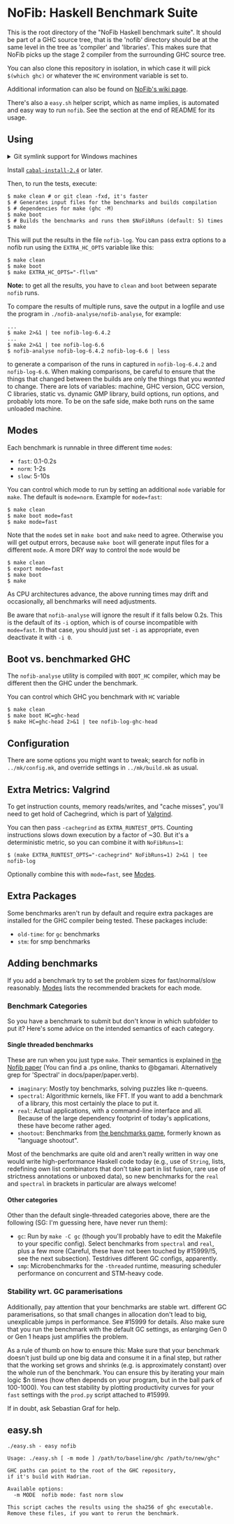 # NoFib: Haskell Benchmark Suite

This is the root directory of the "NoFib Haskell benchmark suite". It
should be part of a GHC source tree, that is the 'nofib' directory
should be at the same level in the tree as 'compiler' and 'libraries'.
This makes sure that NoFib picks up the stage 2 compiler from the
surrounding GHC source tree.

You can also clone this repository in isolation, in which case it will
pick `$(which ghc)` or whatever the `HC` environment variable is set to.

Additional information can also be found on
[NoFib's wiki page](https://ghc.haskell.org/trac/ghc/wiki/Building/RunningNoFib).

There's also a `easy.sh` helper script, which as name implies, is
automated and easy way to run `nofib`.
See the section at the end of README for its usage.

## Using

<details>
  <summary>Git symlink support for Windows machines</summary>

  NoFib uses a few symlinks here and there to share code between benchmarks.
  Git for Windows has symlinks support for some time now, but
  [it may not be enabled by default](https://stackoverflow.com/a/42137273/388010).
  You will notice strange `make boot` failures if it's not enabled for you.

  Make sure you follow the instructions in the link to enable symlink support,
  possibly as simple as through `git config core.symlinks true` or cloning with
  `git clone -c core.symlinks=true <URL>`.
</details>

Install [`cabal-install-2.4`](https://www.haskell.org/cabal/download.html) or later.

Then, to run the tests, execute:

```
$ make clean # or git clean -fxd, it's faster
$ # Generates input files for the benchmarks and builds compilation
$ # dependencies for make (ghc -M)
$ make boot
$ # Builds the benchmarks and runs them $NoFibRuns (default: 5) times
$ make
```

This will put the results in the file `nofib-log`. You can pass extra
options to a nofib run using the `EXTRA_HC_OPTS` variable like this:

```
$ make clean
$ make boot
$ make EXTRA_HC_OPTS="-fllvm"
```

**Note:** to get all the results, you have to `clean` and `boot` between
separate `nofib` runs.

To compare the results of multiple runs, save the output in a logfile
and use the program in `./nofib-analyse/nofib-analyse`, for example:

```
...
$ make 2>&1 | tee nofib-log-6.4.2
...
$ make 2>&1 | tee nofib-log-6.6
$ nofib-analyse nofib-log-6.4.2 nofib-log-6.6 | less
```

to generate a comparison of the runs in captured in `nofib-log-6.4.2`
and `nofib-log-6.6`. When making comparisons, be careful to ensure
that the things that changed between the builds are only the things
that you _wanted_ to change. There are lots of variables: machine,
GHC version, GCC version, C libraries, static vs. dynamic GMP library,
build options, run options, and probably lots more. To be on the safe
side, make both runs on the same unloaded machine.

## Modes

Each benchmark is runnable in three different time `mode`s:

- `fast`: 0.1-0.2s
- `norm`: 1-2s
- `slow`: 5-10s

You can control which mode to run by setting an additional `mode` variable for
`make`. The default is `mode=norm`. Example for `mode=fast`:

```
$ make clean
$ make boot mode=fast
$ make mode=fast
```

Note that the `mode`s set in `make boot` and `make` need to agree. Otherwise you
will get output errors, because `make boot` will generate input files for a
different `mode`. A more DRY way to control the `mode` would be

```
$ make clean
$ export mode=fast
$ make boot
$ make
```

As CPU architectures advance, the above running times may drift and
occasionally, all benchmarks will need adjustments.

Be aware that `nofib-analyse` will ignore the result if it falls below 0.2s.
This is the default of its `-i` option, which is of course incompatible with
`mode=fast`. In that case, you should just set `-i` as appropriate, even
deactivate it with `-i 0`.

## Boot vs. benchmarked GHC

The `nofib-analyse` utility is compiled with `BOOT_HC` compiler,
which may be different then the GHC under the benchmark.

You can control which GHC you benchmark with `HC` variable

```
$ make clean
$ make boot HC=ghc-head
$ make HC=ghc-head 2>&1 | tee nofib-log-ghc-head
```

## Configuration

There are some options you might want to tweak; search for nofib in
`../mk/config.mk`, and override settings in `../mk/build.mk` as usual.

## Extra Metrics: Valgrind

To get instruction counts, memory reads/writes, and "cache misses",
you'll need to get hold of Cachegrind, which is part of
[Valgrind](http://valgrind.org).

You can then pass `-cachegrind` as `EXTRA_RUNTEST_OPTS`. Counting
instructions slows down execution by a factor of ~30. But it's
a deterministic metric, so you can combine it with `NoFibRuns=1`:

```
$ (make EXTRA_RUNTEST_OPTS="-cachegrind" NoFibRuns=1) 2>&1 | tee nofib-log
```

Optionally combine this with `mode=fast`, see [Modes](#modes).

## Extra Packages

Some benchmarks aren't run by default and require extra packages are
installed for the GHC compiler being tested. These packages include:

 * `old-time`: for `gc` benchmarks
 * `stm`: for smp benchmarks

## Adding benchmarks

If you add a benchmark try to set the problem sizes for
fast/normal/slow reasonably. [Modes](#modes) lists the recommended brackets for
each mode.

### Benchmark Categories

So you have a benchmark to submit but don't know in which subfolder to put it? Here's some
advice on the intended semantics of each category.

#### Single threaded benchmarks

These are run when you just type `make`. Their semantics is explained in
[the Nofib paper](https://link.springer.com/chapter/10.1007%2F978-1-4471-3215-8_17)
(You can find a .ps online, thanks to @bgamari. Alternatively grep for
'Spectral' in docs/paper/paper.verb).

- `imaginary`: Mostly toy benchmarks, solving puzzles like n-queens.
- `spectral`: Algorithmic kernels, like FFT. If you want to add a benchmark of a
  library, this most certainly the place to put it.
- `real`: Actual applications, with a command-line interface and all. Because of
  the large dependency footprint of today's applications, these have become
  rather aged.
- `shootout`: Benchmarks from
  [the benchmarks game](https://benchmarksgame-team.pages.debian.net/benchmarksgame/),
  formerly known as "language shootout".

Most of the benchmarks are quite old and aren't really written in way one would
write high-performance Haskell code today (e.g., use of `String`, lists,
redefining own list combinators that don't take part in list fusion, rare use of
strictness annotations or unboxed data), so new benchmarks for the `real` and
`spectral` in brackets in particular are always welcome!

#### Other categories

Other than the default single-threaded categories above, there are the
following (SG: I'm guessing here, have never run them):

- `gc`: Run by `make -C gc` (though you'll probably have to edit the Makefile to
  your specific config). Select benchmarks from `spectral` and `real`, plus a
  few more (Careful, these have not been touched by #15999/!5, see the next
  subsection). Testdrives different GC configs, apparently.
- `smp`: Microbenchmarks for the `-threaded` runtime, measuring scheduler
  performance on concurrent and STM-heavy code.

### Stability wrt. GC paramerisations

Additionally, pay attention that your benchmarks are stable wrt. different
GC paramerisations, so that small changes in allocation don't lead to big,
unexplicable jumps in performance. See #15999 for details. Also make sure
that you run the benchmark with the default GC settings, as enlarging Gen 0 or
Gen 1 heaps just amplifies the problem.

As a rule of thumb on how to ensure this: Make sure that your benchmark doesn't
just build up one big data and consume it in a final step, but rather that the
working set grows and shrinks (e.g. is approximately constant) over the whole
run of the benchmark. You can ensure this by iterating your main logic $n times
(how often depends on your program, but in the ball park of 100-1000).
You can test stability by plotting productivity curves for your `fast` settings
with the `prod.py` script attached to #15999.

If in doubt, ask Sebastian Graf for help.

## easy.sh

```
./easy.sh - easy nofib

Usage: ./easy.sh [ -m mode ] /path/to/baseline/ghc /path/to/new/ghc"

GHC paths can point to the root of the GHC repository,
if it's build with Hadrian.

Available options:
  -m MODE  nofib mode: fast norm slow

This script caches the results using the sha256 of ghc executable.
Remove these files, if you want to rerun the benchmark.
```
